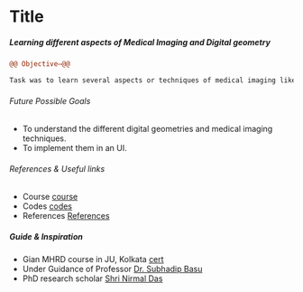 

# Title

##### Learning different aspects of Medical Imaging and Digital geometry

```diff
@@ Objective—@@

Task was to learn several aspects or techniques of medical imaging like Fourier Distance Transform, Binarization, Skeletonization, Fuzzy implementation, path concepts, adjacency, wave propagation technique, Image segmentation techniques (mainly Watershed technique) and implementing these techniques using several software tools (mainly Qt)
```

###### Future Possible Goals
    
  - To understand the different digital geometries and medical imaging techniques.
  - To implement them in an UI.


###### References & Useful links
  - Course [course](https://drive.google.com/file/d/0BxM540VPs0PdZkxvYWxRNC1rWjQ/view)
  - Codes [codes](https://drive.google.com/drive/u/0/folders/0BxM540VPs0PdS2F1NTVRN1NCenc)
  - References [References](https://drive.google.com/drive/u/0/folders/0BxM540VPs0PdelNUN0pLNk9tUWM)


##### Guide & Inspiration
  - Gian MHRD course in JU, Kolkata [cert](https://drive.google.com/drive/folders/0BxM540VPs0PdR3RQb0ZXTWpRYUk)
  - Under Guidance of Professor [Dr. Subhadip Basu](http://www.jaduniv.edu.in/profile.php?uid=683) 
  - PhD research scholar [Shri Nirmal Das](mailto:das.nirmaljis@gmail.com)
